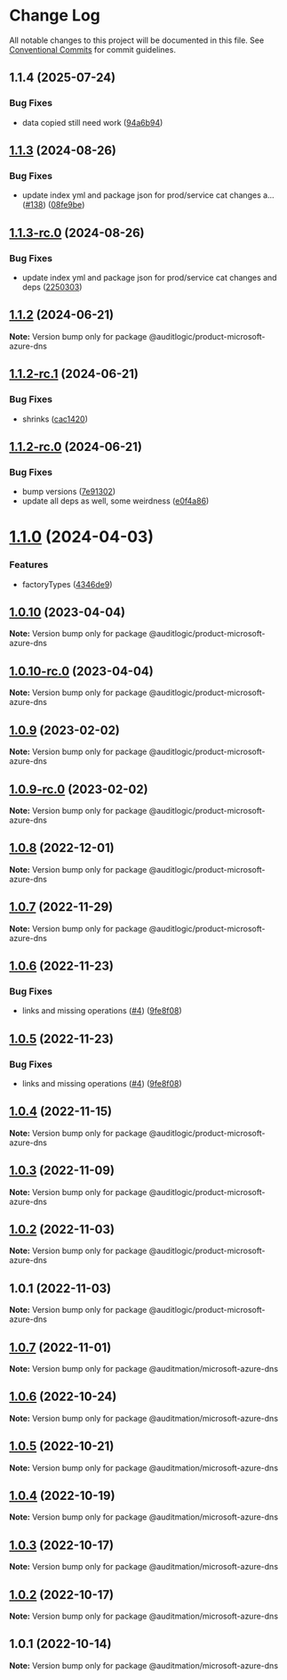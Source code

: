 # Change Log

All notable changes to this project will be documented in this file.
See [Conventional Commits](https://conventionalcommits.org) for commit guidelines.

## 1.1.4 (2025-07-24)


### Bug Fixes

* data copied still need work ([94a6b94](https://github.com/zerobias-org/product/commit/94a6b942fb0516367548599d739529536132755a))





## [1.1.3](https://github.com/auditlogic/product/compare/@auditlogic/product-microsoft-azure-dns@1.1.2...@auditlogic/product-microsoft-azure-dns@1.1.3) (2024-08-26)


### Bug Fixes

* update index yml and package json for prod/service cat changes a… ([#138](https://github.com/auditlogic/product/issues/138)) ([08fe9be](https://github.com/auditlogic/product/commit/08fe9beb1c8457462a19bc69caa02e6212d97e1a))





## [1.1.3-rc.0](https://github.com/auditlogic/product/compare/@auditlogic/product-microsoft-azure-dns@1.1.2...@auditlogic/product-microsoft-azure-dns@1.1.3-rc.0) (2024-08-26)


### Bug Fixes

* update index yml and package json for prod/service cat changes and deps ([2250303](https://github.com/auditlogic/product/commit/225030363a363608240135b7ebed386b28f01e4b))





## [1.1.2](https://github.com/auditlogic/product/compare/@auditlogic/product-microsoft-azure-dns@1.1.2-rc.1...@auditlogic/product-microsoft-azure-dns@1.1.2) (2024-06-21)

**Note:** Version bump only for package @auditlogic/product-microsoft-azure-dns





## [1.1.2-rc.1](https://github.com/auditlogic/product/compare/@auditlogic/product-microsoft-azure-dns@1.1.2-rc.0...@auditlogic/product-microsoft-azure-dns@1.1.2-rc.1) (2024-06-21)


### Bug Fixes

* shrinks ([cac1420](https://github.com/auditlogic/product/commit/cac14200fefcd8183ab69fe89a47bd3f70f563e9))





## [1.1.2-rc.0](https://github.com/auditlogic/product/compare/@auditlogic/product-microsoft-azure-dns@1.1.0...@auditlogic/product-microsoft-azure-dns@1.1.2-rc.0) (2024-06-21)


### Bug Fixes

* bump versions ([7e91302](https://github.com/auditlogic/product/commit/7e913023b8b312150ed7762c32fbbe616be71de5))
* update all deps as well, some weirdness ([e0f4a86](https://github.com/auditlogic/product/commit/e0f4a864714e2d3de6bbf3da014d5312fe53be2f))





# [1.1.0](https://github.com/auditlogic/product/compare/@auditlogic/product-microsoft-azure-dns@1.0.10...@auditlogic/product-microsoft-azure-dns@1.1.0) (2024-04-03)


### Features

* factoryTypes ([4346de9](https://github.com/auditlogic/product/commit/4346de92693aee892fccf725338ffc7b80ab182b))





## [1.0.10](https://github.com/auditlogic/product/compare/@auditlogic/product-microsoft-azure-dns@1.0.9...@auditlogic/product-microsoft-azure-dns@1.0.10) (2023-04-04)

**Note:** Version bump only for package @auditlogic/product-microsoft-azure-dns





## [1.0.10-rc.0](https://github.com/auditlogic/product/compare/@auditlogic/product-microsoft-azure-dns@1.0.9...@auditlogic/product-microsoft-azure-dns@1.0.10-rc.0) (2023-04-04)

**Note:** Version bump only for package @auditlogic/product-microsoft-azure-dns





## [1.0.9](https://github.com/auditlogic/product/compare/@auditlogic/product-microsoft-azure-dns@1.0.8...@auditlogic/product-microsoft-azure-dns@1.0.9) (2023-02-02)

**Note:** Version bump only for package @auditlogic/product-microsoft-azure-dns





## [1.0.9-rc.0](https://github.com/auditlogic/product/compare/@auditlogic/product-microsoft-azure-dns@1.0.8...@auditlogic/product-microsoft-azure-dns@1.0.9-rc.0) (2023-02-02)

**Note:** Version bump only for package @auditlogic/product-microsoft-azure-dns





## [1.0.8](https://github.com/auditlogic/product/compare/@auditlogic/product-microsoft-azure-dns@1.0.7...@auditlogic/product-microsoft-azure-dns@1.0.8) (2022-12-01)

**Note:** Version bump only for package @auditlogic/product-microsoft-azure-dns





## [1.0.7](https://github.com/auditlogic/product/compare/@auditlogic/product-microsoft-azure-dns@1.0.6...@auditlogic/product-microsoft-azure-dns@1.0.7) (2022-11-29)

**Note:** Version bump only for package @auditlogic/product-microsoft-azure-dns





## [1.0.6](https://github.com/auditlogic/product/compare/@auditlogic/product-microsoft-azure-dns@1.0.4...@auditlogic/product-microsoft-azure-dns@1.0.6) (2022-11-23)


### Bug Fixes

* links and missing operations ([#4](https://github.com/auditlogic/product/issues/4)) ([9fe8f08](https://github.com/auditlogic/product/commit/9fe8f08fe7c57fdb79f991ac35bd6ac2e7dcad38))





## [1.0.5](https://github.com/auditlogic/product/compare/@auditlogic/product-microsoft-azure-dns@1.0.4...@auditlogic/product-microsoft-azure-dns@1.0.5) (2022-11-23)


### Bug Fixes

* links and missing operations ([#4](https://github.com/auditlogic/product/issues/4)) ([9fe8f08](https://github.com/auditlogic/product/commit/9fe8f08fe7c57fdb79f991ac35bd6ac2e7dcad38))





## [1.0.4](https://github.com/auditlogic/product/compare/@auditlogic/product-microsoft-azure-dns@1.0.3...@auditlogic/product-microsoft-azure-dns@1.0.4) (2022-11-15)

**Note:** Version bump only for package @auditlogic/product-microsoft-azure-dns





## [1.0.3](https://github.com/auditlogic/product/compare/@auditlogic/product-microsoft-azure-dns@1.0.2...@auditlogic/product-microsoft-azure-dns@1.0.3) (2022-11-09)

**Note:** Version bump only for package @auditlogic/product-microsoft-azure-dns





## [1.0.2](https://github.com/auditlogic/product/compare/@auditlogic/product-microsoft-azure-dns@1.0.1...@auditlogic/product-microsoft-azure-dns@1.0.2) (2022-11-03)

**Note:** Version bump only for package @auditlogic/product-microsoft-azure-dns





## 1.0.1 (2022-11-03)

**Note:** Version bump only for package @auditlogic/product-microsoft-azure-dns





## [1.0.7](https://github.com/auditmation/store-content/compare/@auditmation/microsoft-azure-dns@1.0.6...@auditmation/microsoft-azure-dns@1.0.7) (2022-11-01)

**Note:** Version bump only for package @auditmation/microsoft-azure-dns





## [1.0.6](https://github.com/auditmation/store-content/compare/@auditmation/microsoft-azure-dns@1.0.5...@auditmation/microsoft-azure-dns@1.0.6) (2022-10-24)

**Note:** Version bump only for package @auditmation/microsoft-azure-dns





## [1.0.5](https://github.com/auditmation/store-content/compare/@auditmation/microsoft-azure-dns@1.0.4...@auditmation/microsoft-azure-dns@1.0.5) (2022-10-21)

**Note:** Version bump only for package @auditmation/microsoft-azure-dns





## [1.0.4](https://github.com/auditmation/store-content/compare/@auditmation/microsoft-azure-dns@1.0.3...@auditmation/microsoft-azure-dns@1.0.4) (2022-10-19)

**Note:** Version bump only for package @auditmation/microsoft-azure-dns





## [1.0.3](https://github.com/auditmation/store-content/compare/@auditmation/microsoft-azure-dns@1.0.2...@auditmation/microsoft-azure-dns@1.0.3) (2022-10-17)

**Note:** Version bump only for package @auditmation/microsoft-azure-dns





## [1.0.2](https://github.com/auditmation/store-content/compare/@auditmation/microsoft-azure-dns@1.0.1...@auditmation/microsoft-azure-dns@1.0.2) (2022-10-17)

**Note:** Version bump only for package @auditmation/microsoft-azure-dns





## 1.0.1 (2022-10-14)

**Note:** Version bump only for package @auditmation/microsoft-azure-dns
